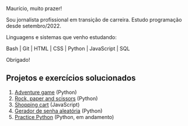 Maurício, muito prazer!

Sou jornalista profissional em transição de carreira. Estudo programação desde setembro/2022.

Linguagens e sistemas que venho estudando:

Bash | Git | HTML | CSS | Python | JavaScript | SQL

Obrigado!

## Projetos e exercícios solucionados

1. [Adventure game](https://github.com/osouza500/adventure_game) (Python)
2. [Rock, paper and scissors](https://github.com/osouza500/rock-paper-scissors) (Python)
3. [Shopping cart](https://github.com/osouza500/shopping-cart) (JavaScript)
4. [Gerador de senha aleatória](https://github.com/osouza500/gerador_senha) (Python)
5. [Practice Python](https://github.com/osouza500/practice-python) (Python, em andamento)
